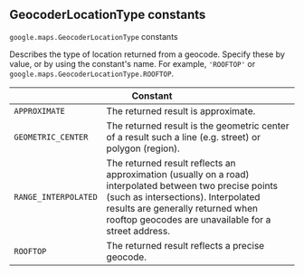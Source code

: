 <h2 id="GeocoderLocationType"> GeocoderLocationType constants </h2><p>
<code><span itemprop="path">google.maps</span>.<span itemprop="name">GeocoderLocationType</span></code>
constants
</p><p>Describes the type of location returned from a geocode. Specify these by value, or by using the constant's name. For example, <code>'ROOFTOP'</code> or <code>google.maps.GeocoderLocationType.ROOFTOP</code>.</p><div class="devsite-table-wrapper"><table class="constants responsive" summary="GeocoderLocationType constants">
<thead>
<tr><th colspan="2">Constant</th>
</tr></thead>
<tbody>
<tr>
<td><code><span>APPROXIMATE</span></code></td>
<td>The returned result is approximate.</td>
</tr>
<tr>
<td><code><span>GEOMETRIC_CENTER</span></code></td>
<td>The returned result is the geometric center of a result such a line (e.g. street) or polygon (region).</td>
</tr>
<tr>
<td><code><span>RANGE_INTERPOLATED</span></code></td>
<td>The returned result reflects an approximation (usually on a road) interpolated between two precise points (such as intersections). Interpolated results are generally returned when rooftop geocodes are unavailable for a street address.</td>
</tr>
<tr>
<td><code><span>ROOFTOP</span></code></td>
<td>The returned result reflects a precise geocode.</td>
</tr>
</tbody>
</table></div>